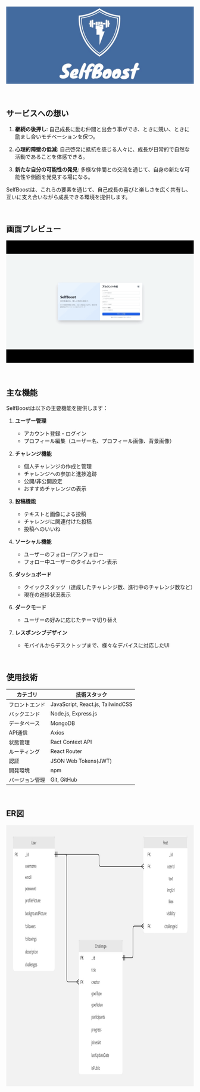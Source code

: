 ﻿![サービスロゴ](./images/SelfBoost-logo.jpg)

<br />

## サービスへの想い
1. **継続の後押し**: 自己成長に励む仲間と出会う事ができ、ときに競い、ときに励まし合いモチベーションを保つ。

2. **心理的障壁の低減**: 自己啓発に抵抗を感じる人々に、成長が日常的で自然な活動であることを体感できる。

3. **新たな自分の可能性の発見**: 多様な仲間との交流を通じて、自身の新たな可能性や側面を発見する場になる。

SelfBoostは、これらの要素を通じて、自己成長の喜びと楽しさを広く共有し、互いに支え合いながら成長できる環境を提供します。

<br />

## 画面プレビュー

![画面プレビュー](./images/selfboost-preview.gif)

<br />

## 主な機能

SelfBoostは以下の主要機能を提供します：

1. **ユーザー管理**
   - アカウント登録・ログイン
   - プロフィール編集（ユーザー名、プロフィール画像、背景画像）

2. **チャレンジ機能**
   - 個人チャレンジの作成と管理
   - チャレンジへの参加と進捗追跡
   - 公開/非公開設定
   - おすすめチャレンジの表示

3. **投稿機能**
   - テキストと画像による投稿
   - チャレンジに関連付けた投稿
   - 投稿へのいいね

4. **ソーシャル機能**
   - ユーザーのフォロー/アンフォロー
   - フォロー中ユーザーのタイムライン表示

5. **ダッシュボード**
   - クイックスタッツ（達成したチャレンジ数、進行中のチャレンジ数など）
   - 現在の進捗状況表示

6. **ダークモード**
   - ユーザーの好みに応じたテーマ切り替え

7. **レスポンシブデザイン**
   - モバイルからデスクトップまで、様々なデバイスに対応したUI


<br />

## 使用技術

| カテゴリ           | 技術スタック                           |
| ----------------- | ------------------------------------  |
| フロントエンド          | JavaScript, React.js, TailwindCSS|
| バックエンド           | Node.js, Express.js               |
| データベース    | MongoDB                                  |
| API通信          |Axios                                   |
| 状態管理       | Ract Context API                          |
| ルーティング | React Router                                |
| 認証             | JSON Web Tokens(JWT)                   |
| 開発環境          | npm                                    |
| バージョン管理     | Git, GitHub                            |

<br />

## ER図

<img src="./images/selfboost-ER.jpg" alt="SelfBoost ER" height="700">

<br />
